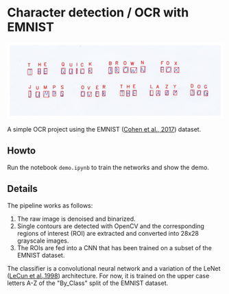 # Character detection / OCR with EMNIST

![Image](pangram_demo.jpg)

A simple OCR project using the EMNIST ([Cohen et al., 2017](https://arxiv.org/pdf/1702.05373)) dataset.

## Howto
Run the notebook `demo.ipynb` to train the networks and show the demo.

## Details

The pipeline works as follows:
1. The raw image is denoised and binarized.
2. Single contours are detected with OpenCV and the corresponding regions of interest (ROI) are extracted and converted into 28x28 grayscale images.
3. The ROIs are fed into a CNN that has been trained on a subset of the EMNIST dataset.

The classifier is a convolutional neural network and a variation of the LeNet ([LeCun et al.,1998](http://vision.stanford.edu/cs598_spring07/papers/Lecun98.pdf)) architecture.
For now, it is trained on the upper case letters A-Z of the "By_Class" split of the EMNIST dataset.

